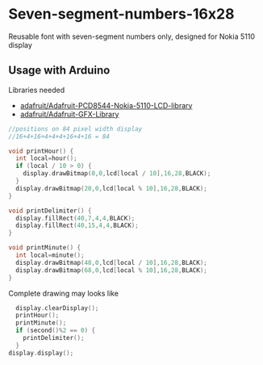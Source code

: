 # Seven-segment-numbers-16x28
Reusable font with seven-segment numbers only, designed for Nokia 5110 display

## Usage with Arduino

Libraries needed
* [adafruit/Adafruit-PCD8544-Nokia-5110-LCD-library](//github.com/adafruit/Adafruit-PCD8544-Nokia-5110-LCD-library)
* [adafruit/Adafruit-GFX-Library](//github.com/adafruit/Adafruit-GFX-Library)

```cpp
//positions on 84 pixel width display
//16+4+16+4+4+4+16+4+16 = 84

void printHour() {
  int local=hour();
  if (local / 10 > 0) {
    display.drawBitmap(0,0,lcd[local / 10],16,28,BLACK);
  }
  display.drawBitmap(20,0,lcd[local % 10],16,28,BLACK);
}

void printDelimiter() {
  display.fillRect(40,7,4,4,BLACK);
  display.fillRect(40,15,4,4,BLACK);
}

void printMinute() {
  int local=minute();
  display.drawBitmap(48,0,lcd[local / 10],16,28,BLACK);
  display.drawBitmap(68,0,lcd[local % 10],16,28,BLACK);
}
```

Complete drawing may looks like
```cpp
  display.clearDisplay();
  printHour();
  printMinute();
  if (second()%2 == 0) {
    printDelimiter();
  }
display.display();
```
